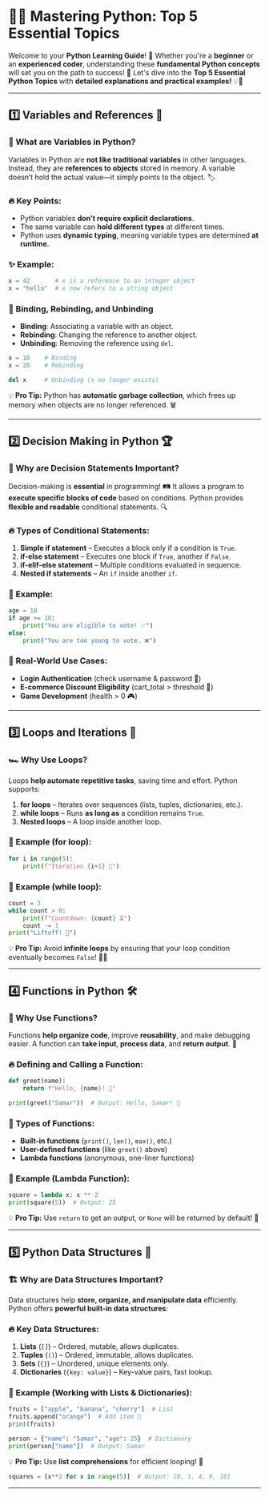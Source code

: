 # 🐍✨ Mastering Python: Top 5 Essential Topics

Welcome to your **Python Learning Guide**! 🚀 Whether you're a **beginner** or an **experienced coder**, understanding these **fundamental Python concepts** will set you on the path to success! 🌟 Let's dive into the **Top 5 Essential Python Topics** with **detailed explanations and practical examples!** 💡📜

---

## **1️⃣ Variables and References 🔗**
### 🧐 What are Variables in Python?
Variables in Python are **not like traditional variables** in other languages. Instead, they are **references to objects** stored in memory. A variable doesn’t hold the actual value—it simply points to the object. 🏷️

### 🔥 Key Points:
- Python variables **don’t require explicit declarations**.
- The same variable can **hold different types** at different times.
- Python uses **dynamic typing**, meaning variable types are determined **at runtime**.

### ✨ Example:
```python
x = 42       # x is a reference to an integer object
x = "hello"  # x now refers to a string object
```

### 🔄 Binding, Rebinding, and Unbinding
- **Binding**: Associating a variable with an object.
- **Rebinding**: Changing the reference to another object.
- **Unbinding**: Removing the reference using `del`.

```python
x = 10    # Binding
x = 20    # Rebinding

del x     # Unbinding (x no longer exists)
```

💡 **Pro Tip:** Python has **automatic garbage collection**, which frees up memory when objects are no longer referenced. 🗑️

---

## **2️⃣ Decision Making in Python 🏆**
### 🤔 Why are Decision Statements Important?
Decision-making is **essential** in programming! 🛤️ It allows a program to **execute specific blocks of code** based on conditions. Python provides **flexible and readable** conditional statements. 🔍

### 🔥 Types of Conditional Statements:
1. **Simple if statement** – Executes a block only if a condition is `True`.
2. **if-else statement** – Executes one block if `True`, another if `False`.
3. **if-elif-else statement** – Multiple conditions evaluated in sequence.
4. **Nested if statements** – An `if` inside another `if`.

### 📝 Example:
```python
age = 18
if age >= 18:
    print("You are eligible to vote! ✅")
else:
    print("You are too young to vote. ❌")
```

### 📌 Real-World Use Cases:
- **Login Authentication** (check username & password 🔐)
- **E-commerce Discount Eligibility** (cart_total > threshold 🛒)
- **Game Development** (health > 0 🎮)

---

## **3️⃣ Loops and Iterations 🔄**
### 🏎️ Why Use Loops?
Loops **help automate repetitive tasks**, saving time and effort. Python supports:
1. **for loops** – Iterates over sequences (lists, tuples, dictionaries, etc.).
2. **while loops** – Runs **as long as** a condition remains `True`.
3. **Nested loops** – A loop inside another loop.

### 📝 Example (for loop):
```python
for i in range(5):
    print(f"Iteration {i+1} 🔁")
```

### 📝 Example (while loop):
```python
count = 3
while count > 0:
    print(f"Countdown: {count} ⏳")
    count -= 1
print("Liftoff! 🚀")
```

💡 **Pro Tip:** Avoid **infinite loops** by ensuring that your loop condition eventually becomes `False`! 🔄❌

---

## **4️⃣ Functions in Python 🛠️**
### 🎯 Why Use Functions?
Functions **help organize code**, improve **reusability**, and make debugging easier. A function can **take input**, **process data**, and **return output**. 🎉

### 🔥 Defining and Calling a Function:
```python
def greet(name):
    return f"Hello, {name}! 👋"

print(greet("Samar"))  # Output: Hello, Samar! 👋
```

### 📌 Types of Functions:
- **Built-in functions** (`print()`, `len()`, `max()`, etc.)
- **User-defined functions** (like `greet()` above)
- **Lambda functions** (anonymous, one-liner functions)

### 📝 Example (Lambda Function):
```python
square = lambda x: x ** 2
print(square(5))  # Output: 25
```

💡 **Pro Tip:** Use `return` to get an output, or `None` will be returned by default! 🎯

---

## **5️⃣ Python Data Structures 📂**
### 🏗️ Why are Data Structures Important?
Data structures help **store, organize, and manipulate data** efficiently. Python offers **powerful built-in data structures**:

### 🔥 Key Data Structures:
1. **Lists** (`[]`) – Ordered, mutable, allows duplicates.
2. **Tuples** (`()`) – Ordered, immutable, allows duplicates.
3. **Sets** (`{}`) – Unordered, unique elements only.
4. **Dictionaries** (`{key: value}`) – Key-value pairs, fast lookup.

### 📝 Example (Working with Lists & Dictionaries):
```python
fruits = ["apple", "banana", "cherry"]  # List
fruits.append("orange")  # Add item 🍊
print(fruits)

person = {"name": "Samar", "age": 25}  # Dictionary
print(person["name"])  # Output: Samar
```

💡 **Pro Tip:** Use **list comprehensions** for efficient looping! 🚀
```python
squares = [x**2 for x in range(5)]  # Output: [0, 1, 4, 9, 16]
```

---

